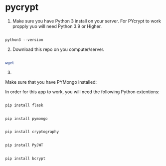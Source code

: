 # pycrypt
 

 1. Make sure you have Python 3 install on your server. For PYcrypt to work propply yuo will need Python 3.9 or Higher.

 ```python

 python3 --version

 ```

 2. Download this repo on you computer/server.

 ```bash

 wget

 ```

 3. 

Make sure that you have PYMongo installed:


In order for this app to work, you will need the following Python extentions:

```python

pip install flask

```

```python

pip install pymongo

```

```python

pip install cryptography

```

```python

pip install PyJWT

```

```python

pip install bcrypt

```

